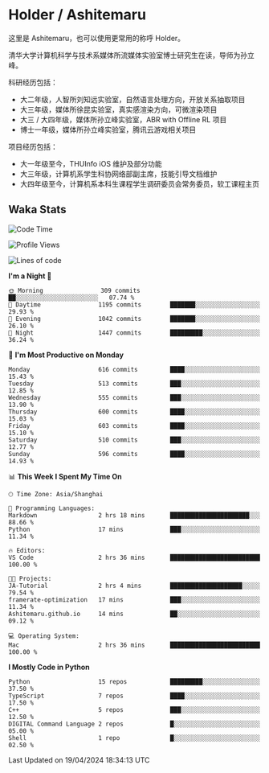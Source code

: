 # Holder / Ashitemaru

这里是 Ashitemaru，也可以使用更常用的称呼 Holder。

清华大学计算机科学与技术系媒体所流媒体实验室博士研究生在读，导师为孙立峰。

科研经历包括：

- 大二年级，人智所刘知远实验室，自然语言处理方向，开放关系抽取项目
- 大三年级，媒体所徐昆实验室，真实感渲染方向，可微渲染项目
- 大三 / 大四年级，媒体所孙立峰实验室，ABR with Offline RL 项目
- 博士一年级，媒体所孙立峰实验室，腾讯云游戏相关项目

项目经历包括：

- 大一年级至今，THUInfo iOS 维护及部分功能
- 大三年级，计算机系学生科协网络部副主席，技能引导文档维护
- 大四年级至今，计算机系本科生课程学生调研委员会常务委员，软工课程主页

## Waka Stats

<!--START_SECTION:waka-->
![Code Time](http://img.shields.io/badge/Code%20Time-1%2C042%20hrs%2047%20mins-blue)

![Profile Views](http://img.shields.io/badge/Profile%20Views-1-blue)

![Lines of code](https://img.shields.io/badge/From%20Hello%20World%20I%27ve%20Written-3.0%20million%20lines%20of%20code-blue)

**I'm a Night 🦉** 

```text
🌞 Morning                309 commits         ██░░░░░░░░░░░░░░░░░░░░░░░   07.74 % 
🌆 Daytime                1195 commits        ███████░░░░░░░░░░░░░░░░░░   29.93 % 
🌃 Evening                1042 commits        ███████░░░░░░░░░░░░░░░░░░   26.10 % 
🌙 Night                  1447 commits        █████████░░░░░░░░░░░░░░░░   36.24 % 
```
📅 **I'm Most Productive on Monday** 

```text
Monday                   616 commits         ████░░░░░░░░░░░░░░░░░░░░░   15.43 % 
Tuesday                  513 commits         ███░░░░░░░░░░░░░░░░░░░░░░   12.85 % 
Wednesday                555 commits         ███░░░░░░░░░░░░░░░░░░░░░░   13.90 % 
Thursday                 600 commits         ████░░░░░░░░░░░░░░░░░░░░░   15.03 % 
Friday                   603 commits         ████░░░░░░░░░░░░░░░░░░░░░   15.10 % 
Saturday                 510 commits         ███░░░░░░░░░░░░░░░░░░░░░░   12.77 % 
Sunday                   596 commits         ████░░░░░░░░░░░░░░░░░░░░░   14.93 % 
```


📊 **This Week I Spent My Time On** 

```text
🕑︎ Time Zone: Asia/Shanghai

💬 Programming Languages: 
Markdown                 2 hrs 18 mins       ██████████████████████░░░   88.66 % 
Python                   17 mins             ███░░░░░░░░░░░░░░░░░░░░░░   11.34 % 

🔥 Editors: 
VS Code                  2 hrs 36 mins       █████████████████████████   100.00 % 

🐱‍💻 Projects: 
JA-Tutorial              2 hrs 4 mins        ████████████████████░░░░░   79.54 % 
framerate-optimization   17 mins             ███░░░░░░░░░░░░░░░░░░░░░░   11.34 % 
Ashitemaru.github.io     14 mins             ██░░░░░░░░░░░░░░░░░░░░░░░   09.12 % 

💻 Operating System: 
Mac                      2 hrs 36 mins       █████████████████████████   100.00 % 
```

**I Mostly Code in Python** 

```text
Python                   15 repos            █████████░░░░░░░░░░░░░░░░   37.50 % 
TypeScript               7 repos             ████░░░░░░░░░░░░░░░░░░░░░   17.50 % 
C++                      5 repos             ███░░░░░░░░░░░░░░░░░░░░░░   12.50 % 
DIGITAL Command Language 2 repos             █░░░░░░░░░░░░░░░░░░░░░░░░   05.00 % 
Shell                    1 repo              █░░░░░░░░░░░░░░░░░░░░░░░░   02.50 % 
```




 Last Updated on 19/04/2024 18:34:13 UTC
<!--END_SECTION:waka-->

<!--
**Ashitemaru/Ashitemaru** is a ✨ _special_ ✨ repository because its `README.md` (this file) appears on your GitHub profile.

Here are some ideas to get you started:

- 🔭 I’m currently working on ...
- 🌱 I’m currently learning ...
- 👯 I’m looking to collaborate on ...
- 🤔 I’m looking for help with ...
- 💬 Ask me about ...
- 📫 How to reach me: ...
- 😄 Pronouns: ...
- ⚡ Fun fact: ...
-->
